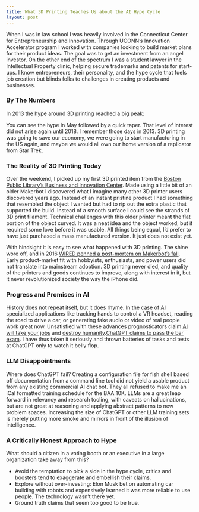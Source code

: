 ```yaml
---
title: What 3D Printing Teaches Us about the AI Hype Cycle
layout: post
---
```

When I was in law school I was heavily involved in the Connecticut Center for Entrepreneurship and Innovation. Through UCONN’s Innovation Accelerator program I worked with companies looking to build market plans for their product ideas. The goal was to get an investment from an angel investor. On the other end of the spectrum I was a student lawyer in the Intellectual Property clinic, helping secure trademarks and patents for start-ups. I know entrepreneurs, their personality, and the hype cycle that fuels job creation but blinds folks to challenges in creating products and businesses.

### By The Numbers

In 2013 the hype around 3D printing reached a big peak:
<script type="text/javascript" src="https://ssl.gstatic.com/trends_nrtr/3689_RC01/embed_loader.js"></script> <script type="text/javascript"> trends.embed.renderExploreWidget("TIMESERIES", {"comparisonItem":[{"keyword":"/m/04rk8g","geo":"US","time":"2004-01-01 2024-04-09"}],"category":0,"property":""}, {"exploreQuery":"date=all&geo=US&q=%2Fm%2F04rk8g&hl=en","guestPath":"https://trends.google.com:443/trends/embed/"}); </script>

You can see the hype in May followed by a quick taper. That level of interest did not arise again until 2018. I remember those days in 2013. 3D printing was going to save our economy, we were going to start manufacturing in the US again, and maybe we would all own our home version of a replicator from Star Trek.

### The Reality of 3D Printing Today

Over the weekend, I picked up my first 3D printed item from the [Boston Public Library’s Business and Innovation Center](https://www.bpl.org/about-the-bpl/official-policies/kirstein-business-library-innovation-center-3d-printing-guidelines/). Made using a little bit of an older Makerbot I discovered what I imagine many other 3D printer users discovered years ago. Instead of an instant pristine product I had something that resembled the object I wanted but had to rip out the extra plastic that supported the build. Instead of a smooth surface I could see the strands of 3D print filament. Technical challenges with this older printer meant the flat portion of the object curved. It was a neat idea and the object worked, but it required some love before it was usable. All things being equal, I’d prefer to have just purchased a mass manufactured version. It just does not exist yet.

With hindsight it is easy to see what happened with 3D printing. The shine wore off, and in 2016 [WIRED penned a post-mortem on Makerbot’s fall](https://www.wired.com/2016/12/the-3d-printing-revolution-that-wasnt/). Early product-market fit with hobbyists, enthusiasts, and power users did not translate into mainstream adoption. 3D printing never died, and quality of the printers and goods continues to improve, along with interest in it, but it never revolutionized society the way the iPhone did.

### Progress and Promises in AI

History does not repeat itself, but it does rhyme. In the case of AI specialized applications like tracking hands to control a VR headset, reading the road to drive a car, or generating fake audio or video of real people work great now. Unsatisfied with these advances prognosticators claim [AI will take your jobs](https://www.bbc.com/news/technology-65102150) and [destroy humanity](https://www.nytimes.com/2023/06/10/technology/ai-humanity.html).[ChatGPT claims to pass the bar exam](https://www.cnet.com/tech/chatgpt-can-pass-the-bar-exam-does-that-actually-matter/). I have thus taken it seriously and thrown batteries of tasks and tests at ChatGPT only to watch it belly flop.

### LLM Disappointments

Where does ChatGPT fail? Creating a configuration file for fish shell based off documentation from a command line tool did not yield a usable product from any existing commercial AI chat bot. They all refused to make me an iCal formatted training schedule for the BAA 10K. LLMs are a great leap forward in relevancy and research tooling, with caveats on hallucinations, but are not great at reasoning and applying abstract patterns to new problem spaces. Increasing the size of ChatGPT or other LLM training sets is merely putting more smoke and mirrors in front of the illusion of intelligence.

### A Critically Honest Approach to Hype
What should a citizen in a voting booth or an executive in a large organization take away from this?

* Avoid the temptation to pick a side in the hype cycle, critics and boosters tend to exaggerate and embellish their claims.
* Explore without over-investing: Elon Musk bet on automating car building with robots and expensively learned it was more reliable to use people. The technology wasn’t there yet.
* Ground truth claims that seem too good to be true.

